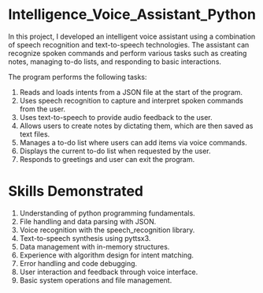 # Intelligence_Voice_Assistant_Python
In this project, I developed an intelligent voice assistant using a combination of speech recognition and text-to-speech technologies. The assistant can recognize spoken commands and perform various tasks such as creating notes, managing to-do lists, and responding to basic interactions.

The program performs the following tasks:
1. Reads and loads intents from a JSON file at the start of the program.
2. Uses speech recognition to capture and interpret spoken commands from the user.
3. Uses text-to-speech to provide audio feedback to the user.
4. Allows users to create notes by dictating them, which are then saved as text files.
5. Manages a to-do list where users can add items via voice commands.
6. Displays the current to-do list when requested by the user.
7. Responds to greetings and user can exit the program.

# Skills Demonstrated
1. Understanding of python programming fundamentals.
2. File handling and data parsing with JSON.
3. Voice recognition with the speech_recognition library.
4. Text-to-speech synthesis using pyttsx3.
5. Data management with in-memory structures.
6. Experience with algorithm design for intent matching.
7. Error handling and code debugging.
8. User interaction and feedback through voice interface.
9. Basic system operations and file management.
